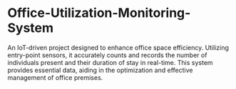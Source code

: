 # Office-Utilization-Monitoring-System
An IoT-driven project designed to enhance office space efficiency. Utilizing entry-point sensors, it accurately counts and records the number of individuals present and their duration of stay in real-time. This system provides essential data, aiding in the optimization and effective management of office premises.
